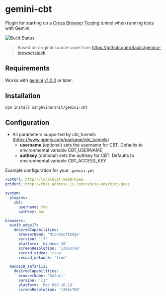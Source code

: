 # gemini-cbt
Plugin for starting up a [Cross Browser Testing](https://crossbrowsertesting.com) tunnel when running tests with Gemini

[![Build Status](https://travis-ci.org/sanghviharshit/gemini-cbt.svg?branch=master)](https://travis-ci.org/sanghviharshit/gemini-cbt)

> Based on original source code from https://github.com/Saulis/gemini-browserstack

## Requirements
Works with [gemini](https://github.com/gemini-testing/gemini) [v1.0.0](https://github.com/gemini-testing/gemini/releases/tag/v1.0.0) or later.

## Installation
`npm install sanghviharshit/gemini-cbt`

## Configuration
- All parameters supported by cbt_tunnels (https://www.npmjs.com/package/cbt_tunnels)
  - __username__ (optional) sets the username for CBT. Defaults to environmental variable CBT_USERNAME
  - __authkey__ (optional) sets the authkey for CBT. Defaults to environmental variable CBT_ACCESS_KEY

Example configuration for your `.gemini.yml`

```yml
rootUrl: http://localhost:8080/home
gridUrl: http://this.address.is.ignored/so-anything-goes

system:
  plugins:
    cbt:
      username: foo
      authkey: bar

browsers:
  win10_edge17:
    desiredCapabilities:
      browserName: 'MicrosoftEdge'
      version: '17'
      platform: 'Windows 10'
      screenResolution: '1366x768'
      record_video: 'true'
      record_network: 'true'

  macos10_safari11:
    desiredCapabilities:
      browserName: 'Safari'
      version: '11'
      platform: 'Mac OSX 10.13'
      screenResolution: '1366x768'
```
